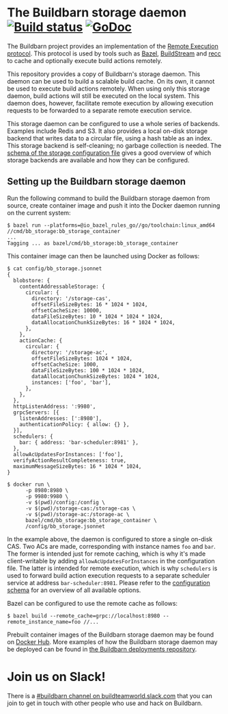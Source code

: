 # The Buildbarn storage daemon [![Build status](https://github.com/buildbarn/bb-storage/workflows/CI/badge.svg)](https://github.com/buildbarn/bb-storage/actions) [![GoDoc](https://godoc.org/github.com/buildbarn/bb-storage?status.svg)](https://godoc.org/github.com/buildbarn/bb-storage)

The Buildbarn project provides an implementation of the
[Remote Execution protocol](https://github.com/bazelbuild/remote-apis).
This protocol is used by tools such as [Bazel](https://bazel.build/),
[BuildStream](https://wiki.gnome.org/Projects/BuildStream/) and
[recc](https://gitlab.com/bloomberg/recc) to cache and optionally
execute build actions remotely.

This repository provides a copy of Buildbarn's storage daemon. This
daemon can be used to build a scalable build cache. On its own, it
cannot be used to execute build actions remotely. When using only this
storage daemon, build actions will still be executed on the local
system. This daemon does, however, facilitate remote execution by
allowing execution requests to be forwarded to a separate remote
execution service.

This storage daemon can be configured to use a whole series of backends.
Examples include Redis and S3. It also provides a local on-disk storage
backend that writes data to a circular file, using a hash table as an
index. This storage backend is self-cleaning; no garbage collection is
needed. The [schema of the storage configuration file](https://github.com/buildbarn/bb-storage/blob/master/pkg/proto/configuration/bb_storage/bb_storage.proto)
gives a good overview of which storage backends are available and how
they can be configured.

## Setting up the Buildbarn storage daemon

Run the following command to build the Buildbarn storage daemon from
source, create container image and push it into the Docker daemon
running on the current system:

```
$ bazel run --platforms=@io_bazel_rules_go//go/toolchain:linux_amd64 //cmd/bb_storage:bb_storage_container
...
Tagging ... as bazel/cmd/bb_storage:bb_storage_container
```

This container image can then be launched using Docker as follows:

```
$ cat config/bb_storage.jsonnet
{
  blobstore: {
    contentAddressableStorage: {
      circular: {
        directory: '/storage-cas',
        offsetFileSizeBytes: 16 * 1024 * 1024,
        offsetCacheSize: 10000,
        dataFileSizeBytes: 10 * 1024 * 1024 * 1024,
        dataAllocationChunkSizeBytes: 16 * 1024 * 1024,
      },
    },
    actionCache: {
      circular: {
        directory: '/storage-ac',
        offsetFileSizeBytes: 1024 * 1024,
        offsetCacheSize: 1000,
        dataFileSizeBytes: 100 * 1024 * 1024,
        dataAllocationChunkSizeBytes: 1024 * 1024,
        instances: ['foo', 'bar'],
      },
    },
  },
  httpListenAddress: ':9980',
  grpcServers: [{
    listenAddresses: [':8980'],
    authenticationPolicy: { allow: {} },
  }],
  schedulers: {
    bar: { address: 'bar-scheduler:8981' },
  },
  allowAcUpdatesForInstances: ['foo'],
  verifyActionResultCompleteness: true,
  maximumMessageSizeBytes: 16 * 1024 * 1024,
}

$ docker run \
      -p 8980:8980 \
      -p 9980:9980 \
      -v $(pwd)/config:/config \
      -v $(pwd)/storage-cas:/storage-cas \
      -v $(pwd)/storage-ac:/storage-ac \
      bazel/cmd/bb_storage:bb_storage_container \
      /config/bb_storage.jsonnet
```

In the example above, the daemon is configured to store a single on-disk
CAS. Two ACs are made, corresponding with instance names `foo` and
`bar`. The former is intended just for remote caching, which is why it's
made client-writable by adding `allowAcUpdatesForInstances` in the
configuration file. The latter is intended for remote execution, which
is why `schedulers` is used to forward build action execution requests
to a separate scheduler service at address `bar-scheduler:8981`.
Please refer to the [configuration schema](https://github.com/buildbarn/bb-storage/blob/master/pkg/proto/configuration/bb_storage/bb_storage.proto)
for an overview of all available options.

Bazel can be configured to use the remote cache as follows:

```
$ bazel build --remote_cache=grpc://localhost:8980 --remote_instance_name=foo //...
```

Prebuilt container images of the Buildbarn storage daemon may be found
on [Docker Hub](https://hub.docker.com/r/buildbarn/bb-storage). More
examples of how the Buildbarn storage daemon may be deployed can be
found in [the Buildbarn deployments repository](https://github.com/buildbarn/bb-deployments).

# Join us on Slack!

There is a [#buildbarn channel on buildteamworld.slack.com](https://bit.ly/2SG1amT)
that you can join to get in touch with other people who use and hack on
Buildbarn.
